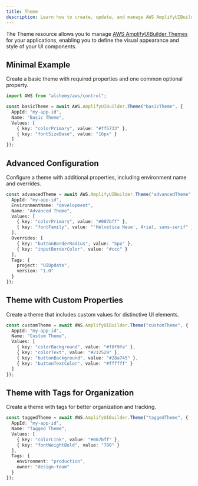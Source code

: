 ```yaml
---
title: Theme
description: Learn how to create, update, and manage AWS AmplifyUIBuilder Themes using Alchemy Cloud Control.
---
```



The Theme resource allows you to manage [AWS AmplifyUIBuilder Themes](https://docs.aws.amazon.com/amplifyuibuilder/latest/userguide/) for your applications, enabling you to define the visual appearance and style of your UI components.

## Minimal Example

Create a basic theme with required properties and one common optional property.

```ts
import AWS from "alchemy/aws/control";

const basicTheme = await AWS.AmplifyUIBuilder.Theme("basicTheme", {
  AppId: "my-app-id",
  Name: "Basic Theme",
  Values: [
    { key: "colorPrimary", value: "#ff5733" },
    { key: "fontSizeBase", value: "16px" }
  ]
});
```

## Advanced Configuration

Configure a theme with additional properties, including environment name and overrides.

```ts
const advancedTheme = await AWS.AmplifyUIBuilder.Theme("advancedTheme", {
  AppId: "my-app-id",
  EnvironmentName: "development",
  Name: "Advanced Theme",
  Values: [
    { key: "colorPrimary", value: "#007bff" },
    { key: "fontFamily", value: "'Helvetica Neue', Arial, sans-serif" }
  ],
  Overrides: [
    { key: "buttonBorderRadius", value: "5px" },
    { key: "inputBorderColor", value: "#ccc" }
  ],
  Tags: {
    project: "UIUpdate",
    version: "1.0"
  }
});
```

## Theme with Custom Properties

Create a theme that includes custom values for distinctive UI elements.

```ts
const customTheme = await AWS.AmplifyUIBuilder.Theme("customTheme", {
  AppId: "my-app-id",
  Name: "Custom Theme",
  Values: [
    { key: "colorBackground", value: "#f8f9fa" },
    { key: "colorText", value: "#212529" },
    { key: "buttonBackground", value: "#28a745" },
    { key: "buttonTextColor", value: "#ffffff" }
  ]
});
```

## Theme with Tags for Organization

Create a theme with tags for better organization and tracking.

```ts
const taggedTheme = await AWS.AmplifyUIBuilder.Theme("taggedTheme", {
  AppId: "my-app-id",
  Name: "Tagged Theme",
  Values: [
    { key: "colorLink", value: "#007bff" },
    { key: "fontWeightBold", value: "700" }
  ],
  Tags: {
    environment: "production",
    owner: "design-team"
  }
});
```
